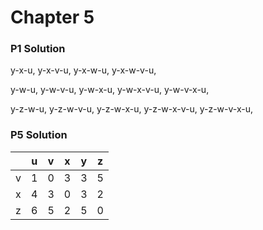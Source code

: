 # Chapter 5

### P1 Solution

y-x-u, y-x-v-u, y-x-w-u, y-x-w-v-u,

y-w-u, y-w-v-u, y-w-x-u, y-w-x-v-u, y-w-v-x-u,

y-z-w-u, y-z-w-v-u, y-z-w-x-u, y-z-w-x-v-u, y-z-w-v-x-u,

### P5 Solution

|     | u   | v   | x   | y   | z   |
| --- | --- | --- | --- | --- | --- |
| v   | 1   | 0   | 3   | 3   | 5   |
| x   | 4   | 3   | 0   | 3   | 2   |
| z   | 6   | 5   | 2   | 5   | 0   |


